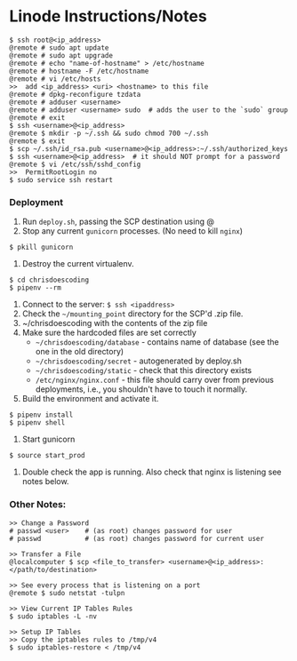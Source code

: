 # Linode Instructions/Notes

```
$ ssh root@<ip_address>
@remote # sudo apt update
@remote # sudo apt upgrade
@remote # echo "name-of-hostname" > /etc/hostname
@remote # hostname -F /etc/hostname
@remote # vi /etc/hosts
>>  add <ip_address> <uri> <hostname> to this file
@remote # dpkg-reconfigure tzdata
@remote # adduser <username>
@remote # adduser <username> sudo  # adds the user to the `sudo` group
@remote # exit
$ ssh <username>@<ip_address>
@remote $ mkdir -p ~/.ssh && sudo chmod 700 ~/.ssh
@remote $ exit
$ scp ~/.ssh/id_rsa.pub <username>@<ip_address>:~/.ssh/authorized_keys
$ ssh <username>@<ip_address>  # it should NOT prompt for a password
@remote $ vi /etc/ssh/sshd_config
>>  PermitRootLogin no
$ sudo service ssh restart

```

### Deployment
1. Run `deploy.sh`, passing the SCP destination using <user>@<ipaddress>
1. Stop any current `gunicorn` processes. (No need to kill `nginx`)
```
$ pkill gunicorn
```
1. Destroy the current virtualenv.
```
$ cd chrisdoescoding
$ pipenv --rm
```
1. Connect to the server: `$ ssh <ipaddress>`
1. Check the `~/mounting_point` directory for the SCP'd .zip file.
1. ~/chrisdoescoding with the contents of the zip file
1. Make sure the hardcoded files are set correctly
    * `~/chrisdoescoding/database` - contains name of database (see the one in the old directory)
    * `~/chrisdoescoding/secret` - autogenerated by deploy.sh
    * `~/chrisdoescoding/static` - check that this directory exists
    * `/etc/nginx/nginx.conf` - this file should carry over from previous deployments, i.e., you shouldn't have to touch it normally.
1. Build the environment and activate it.
```
$ pipenv install
$ pipenv shell
```
1. Start gunicorn
```
$ source start_prod
```
1. Double check the app is running.  Also check that nginx is listening see notes below.


### Other Notes:
```
>> Change a Password
# passwd <user>    # (as root) changes password for user
# passwd           # (as root) changes password for current user

>> Transfer a File
@localcomputer $ scp <file_to_transfer> <username>@<ip_address>:</path/to/destination>

>> See every process that is listening on a port
@remote $ sudo netstat -tulpn

>> View Current IP Tables Rules
$ sudo iptables -L -nv

>> Setup IP Tables
>> Copy the iptables rules to /tmp/v4
$ sudo iptables-restore < /tmp/v4
```
